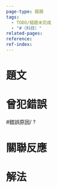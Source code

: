 ```yaml
---
page-type: 錯題
tags:
  - TODO/錯題未完成
  - "#（科目）"
related-pages: 
reference: 
ref-index:
---
```

# 題文
# 曾犯錯誤
#錯誤原因/ 
?
# 關聯反應
# 解法